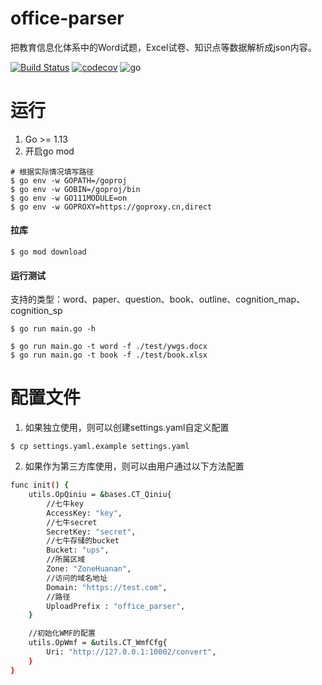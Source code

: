 # office-parser
把教育信息化体系中的Word试题，Excel试卷、知识点等数据解析成json内容。

[![Build Status](https://travis-ci.org/zhexiao/office-parser.svg?branch=master)](https://travis-ci.org/zhexiao/office-parser)
[![codecov](https://codecov.io/gh/zhexiao/office-parser/branch/master/graph/badge.svg)](https://codecov.io/gh/zhexiao/office-parser)
![go](https://img.shields.io/badge/go->%3D1.13-blue)

# 运行
1. Go >= 1.13
2. 开启go mod
```
# 根据实际情况填写路径
$ go env -w GOPATH=/goproj
$ go env -w GOBIN=/goproj/bin
$ go env -w GO111MODULE=on
$ go env -w GOPROXY=https://goproxy.cn,direct 
```

#### 拉库
```
$ go mod download
```

#### 运行测试
支持的类型：word、paper、question、book、outline、cognition_map、cognition_sp
```
$ go run main.go -h

$ go run main.go -t word -f ./test/ywgs.docx 
$ go run main.go -t book -f ./test/book.xlsx 
```

# 配置文件
1. 如果独立使用，则可以创建settings.yaml自定义配置
```
$ cp settings.yaml.example settings.yaml
```

2. 如果作为第三方库使用，则可以由用户通过以下方法配置
```bash
func init() {
	utils.OpQiniu = &bases.CT_Qiniu{
		//七牛key
		AccessKey: "key",
		//七牛secret
		SecretKey: "secret",
		//七牛存储的bucket
		Bucket: "ups",
		//所属区域
		Zone: "ZoneHuanan",
		//访问的域名地址
		Domain: "https://test.com",
		//路径
		UploadPrefix : "office_parser",
	}

	//初始化WMF的配置
	utils.OpWmf = &utils.CT_WmfCfg{
		Uri: "http://127.0.0.1:10002/convert",
	}
}
```


